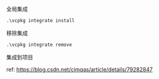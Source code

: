 全局集成

```cmd
.\vcpkg integrate install
```

移除集成

```cmd
.\vcpkg integrate remove
```

集成到项目

ref: https://blog.csdn.net/cjmqas/article/details/79282847